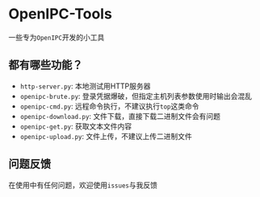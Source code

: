 # OpenIPC-Tools

一些专为`OpenIPC`开发的小工具

## 都有哪些功能？

* `http-server.py`: 本地测试用HTTP服务器
* `openipc-brute.py`: 登录凭据爆破，但指定主机列表参数使用时输出会混乱
* `openipc-cmd.py`: 远程命令执行，不建议执行`top`这类命令
* `openipc-download.py`: 文件下载，直接下载二进制文件会有问题
* `openipc-get.py`: 获取文本文件内容
* `openipc-upload.py`: 文件上传，不建议上传二进制文件

## 问题反馈

在使用中有任何问题，欢迎使用`issues`与我反馈

